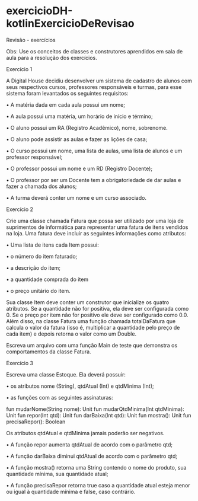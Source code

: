 # exercicioDH-kotlinExercicioDeRevisao


Revisão - exercícios

Obs: Use os conceitos de classes e construtores aprendidos em sala de aula para a resolução dos
exercícios.

Exercício 1

A Digital House decidiu desenvolver um sistema de cadastro de alunos com seus respectivos cursos, professores responsáveis e turmas, para esse sistema foram levantados os seguintes requisitos:

• A matéria dada em cada aula possui um nome;

• A aula possui uma matéria, um horário de início e término;

• O aluno possui um RA (Registro Acadêmico), nome, sobrenome.

• O aluno pode assistir as aulas e fazer as lições de casa;

• O curso possui um nome, uma lista de aulas, uma lista de alunos e um professor responsável;

• O professor possui um nome e um RD (Registro Docente);

• O professor por ser um Docente tem a obrigatoriedade de dar aulas e fazer a chamada dos alunos;

• A turma deverá conter um nome e um curso associado.


Exercício 2

Crie uma classe chamada Fatura que possa ser utilizado por uma loja de suprimentos de informática para representar uma fatura de itens vendidos na loja.
Uma fatura deve incluir as seguintes informações como atributos:

• Uma lista de itens cada Item possui:

• o número do item faturado;

• a descrição do item;

• a quantidade comprada do item

• o preço unitário do item.

Sua classe Item deve conter um construtor que inicialize os quatro atributos. Se a quantidade não for positiva, ela deve ser configurada como 0. Se o preço por item não
for positivo ele deve ser configurado como 0.0. Além disso, na classe Fatura uma função chamada totalDaFatura que calcula o valor da fatura (isso é, multiplicar a quantidade pelo preço de cada item) e depois retorna o valor como um Double.

Escreva um arquivo com uma função Main de teste que demonstra os comportamentos da classe Fatura.


Exercício 3

Escreva uma classe Estoque. Ela deverá possuir:

• os atributos nome (String), qtdAtual (Int) e qtdMinima (Int);

• as funções com as seguintes assinaturas:

fun mudarNome(String nome): Unit
fun mudarQtdMinima(Int qtdMinima): Unit
fun repor(Int qtd): Unit
fun darBaixa(Int qtd): Unit
fun mostra(): Unit
fun precisaRepor(): Boolean

Os atributos qtdAtual e qtdMinima jamais poderão ser negativos.

• A função repor aumenta qtdAtual de acordo com o parâmetro qtd;

• A função darBaixa diminui qtdAtual de acordo com o parâmetro qtd;

• A função mostra() retorna uma String contendo o nome do produto, sua quantidade mínima, sua quantidade atual;

• A função precisaRepor retorna true caso a quantidade atual esteja menor ou igual à quantidade mínima e false, caso contrário.
